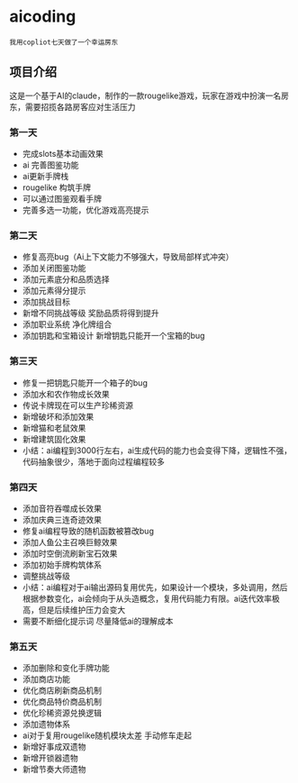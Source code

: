 # aicoding
`我用copliot七天做了一个幸运房东`

## 项目介绍
这是一个基于AI的claude，制作的一款rougelike游戏，玩家在游戏中扮演一名房东，需要招揽各路房客应对生活压力

### 第一天
- 完成slots基本动画效果
- ai 完善图鉴功能
- ai更新手牌栈
- rougelike 构筑手牌
- 可以通过图鉴观看手牌
- 完善多选一功能，优化游戏高亮提示

### 第二天
- 修复高亮bug（Ai上下文能力不够强大，导致局部样式冲突）
- 添加关闭图鉴功能
- 添加元素底分和品质选择
- 添加元素得分提示
- 添加挑战目标
- 新增不同挑战等级 奖励品质将得到提升
- 添加职业系统 净化牌组合
- 添加钥匙和宝箱设计 新增钥匙只能开一个宝箱的bug

### 第三天
- 修复一把钥匙只能开一个箱子的bug
- 添加水和农作物成长效果
- 传说卡牌现在可以生产珍稀资源
- 新增破坏和添加效果
- 新增猫和老鼠效果
- 新增建筑固化效果
- 小结：ai编程到3000行左右，ai生成代码的能力也会变得下降，逻辑性不强，代码抽象很少，落地于面向过程编程较多

### 第四天
- 添加音符吞噬成长效果
- 添加庆典三连奇迹效果
- 修复ai编程导致的随机函数被篡改bug
- 添加人鱼公主召唤巨鲸效果
- 添加时空倒流刷新宝石效果
- 添加初始手牌构筑体系
- 调整挑战等级
- 小结：ai编程对于ai输出源码复用优先，如果设计一个模块，多处调用，然后根据参数变化，ai会倾向于从头造概念，复用代码能力有限。ai迭代效率极高，但是后续维护压力会变大
- 需要不断细化提示词  尽量降低ai的理解成本

### 第五天
- 添加删除和变化手牌功能
- 添加商店功能
- 优化商店刷新商品机制
- 优化商品特价商品机制
- 优化珍稀资源兑换逻辑
- 添加遗物体系
- ai对于复用rougelike随机模块太差  手动修车走起
- 新增好事成双遗物
- 新增开锁器遗物
- 新增节奏大师遗物
